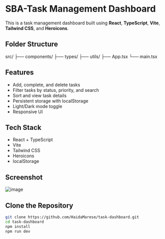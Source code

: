 #  SBA-Task Management Dashboard

This is a task management dashboard built using **React**, **TypeScript**, **Vite**, **Tailwind CSS**, and **Heroicons**.

## Folder Structure
src/
  ├── components/
  ├── types/
  ├── utils/
  ├── App.tsx
  └── main.tsx


##  Features

- Add, complete, and delete tasks
- Filter tasks by status, priority, and search
- Sort and view task details
- Persistent storage with localStorage
- Light/Dark mode toggle
- Responsive UI

##  Tech Stack

- React + TypeScript
- Vite
- Tailwind CSS
- Heroicons
- localStorage

##  Screenshot

![image](https://github.com/user-attachments/assets/200190aa-1128-4488-b7a4-44bf6397b24d)


##  Clone the Repository 

```bash
git clone https://github.com/HaidaMarese/task-dashboard.git
cd task-dashboard
npm install
npm run dev
